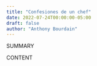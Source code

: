 ```yaml
---
title: "Confesiones de un chef"
date: 2022-07-24T00:00:00-05:00
draft: false
author: "Anthony Bourdain"
---
```


SUMMARY

<!--more-->

CONTENT
